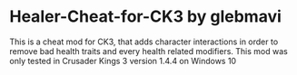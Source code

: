 # Healer-Cheat-for-CK3 by glebmavi
This is a cheat mod for CK3, that adds character interactions in order to remove bad health traits and every health related modifiers.
This mod was only tested in Crusader Kings 3 version 1.4.4 on Windows 10

